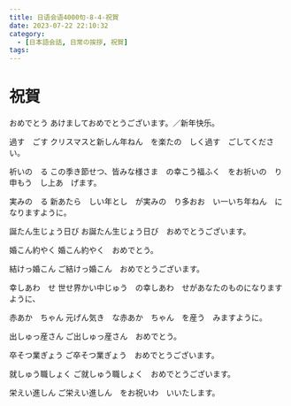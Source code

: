 ```yaml
---
title: 日语会语4000句-8-4-祝賀
date: 2023-07-22 22:10:32
category:
  - [日本語会話, 日常の挨拶, 祝賀]
tags:
---
```


# 祝賀

おめでとう
あけましておめでとうございます。／新年快乐。

過す　ごす
クリスマスと新しん年ねん　を楽たの　しく過す　ごしてください。

祈いの　る
この季き節せつ、皆みな様さま　の幸こう福ふく　をお祈いの　り申もう　し上あ　げます。

実みの　る
新あたら　しい年とし　が実みの　り多おお　い一いち年ねん　になりますように。

誕たん生じょう日び
お誕たん生じょう日び　おめでとうございます。

婚こん約やく
婚こん約やく　おめでとう。

結けっ婚こん
ご結けっ婚こん　おめでとうございます。

幸しあわ　せ
世せ界かい中じゅう　の幸しあわ　せがあなたのものになりますように、

赤あか　ちゃん
元げん気き　な赤あか　ちゃん　を産う　みますように。

出しゅっ産さん
ご出しゅっ産さん　おめでとう。

卒そつ業ぎょう
ご卒そつ業ぎょう　おめでとうございます。

就しゅう職しょく
ご就しゅう職しょく　おめでとうございます。

栄えい進しん
ご栄えい進しん　をお祝いわ　いいたします。
